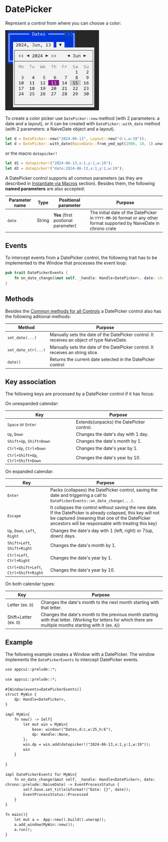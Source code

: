 # DatePicker

Represent a control from where you can choose a color:

<img src="img/datepicker.png" width=300/>

To create a color picker use `DatePicker::new` method (with 2 parameters: a date and a layout), or it can be created with `DatePicker::with_date` method (with 2 parameters: a NaiveDate object and a layout).

```rs
let d = DatePicker::new("2024-06-13", Layout::new("d:c,w:19"));
let d = DatePicker::with_date(NaiveDate::from_ymd_opt(2000, 10, 1).unwrap(), Layout::new("d:c,w:19"));
```

or the macro `datepicker!`

```rs
let d1 = datepicker!("2024-06-13,x:1,y:1,w:19");
let d2 = datepicker!("date:2024-06-13,x:1,y:1,w:19");
```

A DatePicker control supports all common parameters (as they are described in [Instantiate via Macros](../instantiate_via_macros.md) section). Besides them, the following **named parameters** are also accepted:

| Parameter name | Type   | Positional parameter                | Purpose                                                                                                              |
| -------------- | ------ | ----------------------------------- | -------------------------------------------------------------------------------------------------------------------- |
| `date`         | String | **Yes** (first postional parameter) | The initial date of the DatePicker in `YYYY-MM-DD` format or any other format supported by NaiveDate in chrono crate |

## Events

To intercept events from a DatePicker control, the following trait has to be implemented to the Window that processes the event loop:

```rs
pub trait DatePickerEvents {
    fn on_date_change(&mut self, _handle: Handle<DatePicker>, date: chrono::prelude::NaiveDate) -> EventProcessStatus {...}
}
```

## Methods

Besides the [Common methods for all Controls](../common_methods.md) a DatePicker control also has the following aditional methods:

| Method              | Purpose                                                                                    |
| ------------------- | ------------------------------------------------------------------------------------------ |
| `set_date(...)`     | Manually sets the date of the DatePicker control. It receives an object of type NaiveDate. |
| `set_date_str(...)` | Manually sets the date of the DatePicker control. It receives an string slice.             |
| `date()`            | Returns the current date selected in the DatePicker control                                |

## Key association

The following keys are processed by a DatePicker control if it has focus:

On unexpanded calendar:

| Key                                | Purpose                                  |
| ---------------------------------- | ---------------------------------------- |
| `Space` or `Enter`                 | Extends(unpacks) the DatePicker control. |
| `Up`, `Down`                       | Changes the date's day with 1 day.       |
| `Shift+Up`, `Shift+Down`           | Changes the date's month by 1.           |
| `Ctrl+Up`, `Ctrl+Down`             | Changes the date's year by 1.            |
| `Ctrl+Shift+Up`, `Ctrl+Shift+Down` | Changes the date's year by 10.           |

On expanded calendar:

| Key                                   | Purpose                                                                                                                                                                                                              |
| ------------------------------------- | -------------------------------------------------------------------------------------------------------------------------------------------------------------------------------------------------------------------- |
| `Enter`                               | Packs (collapses) the DatePicker control, saving the date and triggering a call to `DatePickerEvents::on_date_change(...)`.                                                                                          |
| `Escape`                              | It collapses the control without saving the new date. If the DatePicker is already colapsed, this key will not be captured (meaning that one of the DatePicker ancestors will be responsable with treating this key) |
| `Up`, `Down`, `Left`, `Right`         | Changes the date's day with 1 (left, right) or 7(up, down) days.                                                                                                                                                     |
| `Shift+Left`, `Shift+Right`           | Changes the date's month by 1.                                                                                                                                                                                       |
| `Ctrl+Left`, `Ctrl+Right`             | Changes the date's year by 1.                                                                                                                                                                                        |
| `Ctrl+Shift+Left`, `Ctrl+Shift+Right` | Changes the date's year by 10.                                                                                                                                                                                       |

On both calendar types:

| Key                    | Purpose                                                                                                                                                        |
| ---------------------- | -------------------------------------------------------------------------------------------------------------------------------------------------------------- |
| Letter (ex. `D`)       | Changes the date's month to the next month starting with that letter.                                                                                          |
| Shift+Letter (ex. `D`) | Changes the date's month to the previous month starting with that letter. (Working for letters for which there are multiple months starting with it (ex. `A`)) |

## Example

The following example creates a Window with a DatePicker. The window implements the `DatePickerEvents` to intercept DatePicker events.

```rust,no_run
use appcui::prelude::*;

use appcui::prelude::*;

#[Window(events=DatePickerEvents)]
struct MyWin {
    dp: Handle<DatePicker>,
}

impl MyWin{
    fn new() -> Self{
        let mut win = MyWin{
            base: window!("Dates,d:c,w:25,h:6"),
            dp: Handle::None,
        };
        win.dp = win.add(datepicker!("2024-06-13,x:1,y:1,w:19"));
        win
    }

}

impl DatePickerEvents for MyWin{
    fn on_date_change(&mut self, _handle: Handle<DatePicker>, date: chrono::prelude::NaiveDate) -> EventProcessStatus {
        self.base.set_title(&format!("Date: {}", date));
        EventProcessStatus::Processed                                                                        
    }
}

fn main(){
    let mut a =  App::new().build().unwrap();
    a.add_window(MyWin::new());
    a.run();
}

```
